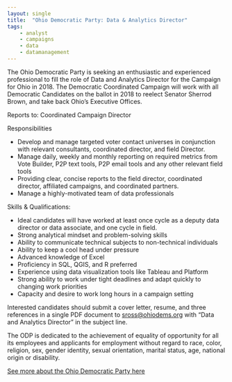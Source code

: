 ```yaml
---
layout: single
title:  "Ohio Democratic Party: Data & Analytics Director"
tags: 
    - analyst
    - campaigns
    - data
    - datamanagement
---
```

The Ohio Democratic Party is seeking an enthusiastic and experienced professional to fill the role of Data and Analytics Director for the Campaign for Ohio in 2018.  The Democratic Coordinated Campaign will work with all Democratic Candidates on the ballot in 2018 to reelect Senator Sherrod Brown, and take back Ohio’s Executive Offices.  

Reports to: Coordinated Campaign Director 

Responsibilities 

* Develop and manage targeted voter contact universes in conjunction with relevant consultants, coordinated director, and field Director.  
* Manage daily, weekly and monthly reporting on required metrics from Vote Builder, P2P text tools, P2P email tools and any other relevant field tools 
* Providing clear, concise reports to the field director, coordinated director, affiliated campaigns, and coordinated partners.
* Manage a highly-motivated team of data professionals 

Skills & Qualifications:

* Ideal candidates will have worked at least once cycle as a deputy data director or data associate, and one cycle in field. 
* Strong analytical mindset and problem-solving skills
* Ability to communicate technical subjects to non-technical individuals
* Ability to keep a cool head under pressure
* Advanced knowledge of Excel
* Proficiency in SQL, QGIS, and R preferred   
* Experience using data visualization tools like Tableau and Platform
* Strong ability to work under tight deadlines and adapt quickly to changing work priorities
* Capacity and desire to work long hours in a campaign setting

Interested candidates should submit a cover letter, resume, and three references in a single PDF document to sross@ohiodems.org with “Data and Analytics Director” in the subject line. 

The ODP is dedicated to the achievement of equality of opportunity for all its employees and applicants for employment without regard to race, color, religion, sex, gender identity, sexual orientation, marital status, age, national origin or disability.

[See more about the Ohio Democratic Party here](https://ohiodems.org/)

